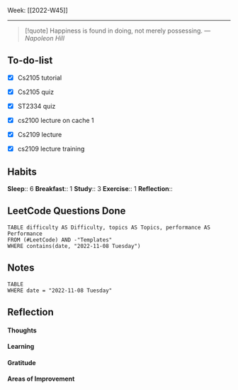 Week: [[2022-W45]]
- - -
>[!quote]
> Happiness is found in doing, not merely possessing.
> — <cite>Napoleon Hill</cite>

## To-do-list
- [x] Cs2105 tutorial
- [x] Cs2105 quiz
- [x] ST2334 quiz
- [x] cs2100 lecture on cache 1
- [x] Cs2109 lecture
- [x] cs2109 lecture training


## Habits
**Sleep**:: 6
**Breakfast**:: 1
**Study**:: 3
**Exercise**:: 1
**Reflection**:: 

## LeetCode Questions Done
```dataview
TABLE difficulty AS Difficulty, topics AS Topics, performance AS Performance
FROM (#LeetCode) AND -"Templates"
WHERE contains(date, "2022-11-08 Tuesday") 
```

## Notes
```dataview
TABLE
WHERE date = "2022-11-08 Tuesday"
```

## Reflection
#### Thoughts 
#### Learning 
#### Gratitude
#### Areas of Improvement